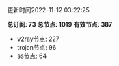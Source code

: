 更新时间2022-11-12 03:22:25

**总订阅: 73**
**总节点: 1019**
**有效节点: 387**
- v2ray节点: 227
- trojan节点: 96
- ss节点: 64
